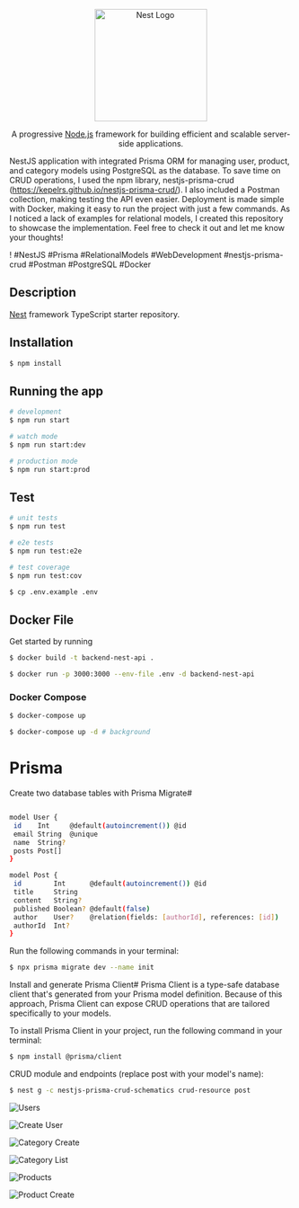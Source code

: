 <p align="center">
  <a href="http://nestjs.com/" target="blank"><img src="https://nestjs.com/img/logo-small.svg" width="200" alt="Nest Logo" /></a>
</p>

[circleci-image]: https://img.shields.io/circleci/build/github/nestjs/nest/master?token=abc123def456
[circleci-url]: https://circleci.com/gh/nestjs/nest

  <p align="center">A progressive <a href="http://nodejs.org" target="_blank">Node.js</a> framework for building efficient and scalable server-side applications.</p>
    <p align="center">

NestJS application with integrated Prisma ORM for managing user, product, and category models using PostgreSQL as the database. To save time on CRUD operations, I used the npm library, nestjs-prisma-crud (https://kepelrs.github.io/nestjs-prisma-crud/). I also included a Postman collection, making testing the API even easier. Deployment is made simple with Docker, making it easy to run the project with just a few commands. As I noticed a lack of examples for relational models, I created this repository to showcase the implementation. Feel free to check it out and let me know your thoughts!

  ! #NestJS #Prisma #RelationalModels #WebDevelopment #nestjs-prisma-crud #Postman #PostgreSQL #Docker

## Description

[Nest](https://github.com/nestjs/nest) framework TypeScript starter repository.

## Installation

```bash
$ npm install
```

## Running the app

```bash
# development
$ npm run start

# watch mode
$ npm run start:dev

# production mode
$ npm run start:prod
```

## Test

```bash
# unit tests
$ npm run test

# e2e tests
$ npm run test:e2e

# test coverage
$ npm run test:cov

$ cp .env.example .env
```

## Docker File
Get started by running

```bash
$ docker build -t backend-nest-api .

$ docker run -p 3000:3000 --env-file .env -d backend-nest-api
```

### Docker Compose

 ```bash
$ docker-compose up 

$ docker-compose up -d # background
```


# Prisma
Create two database tables with Prisma Migrate#

 ```bash

model User {
  id    Int     @default(autoincrement()) @id
  email String  @unique
  name  String?
  posts Post[]
}

model Post {
  id        Int      @default(autoincrement()) @id
  title     String
  content   String?
  published Boolean? @default(false)
  author    User?    @relation(fields: [authorId], references: [id])
  authorId  Int?
}
```

Run the following commands in your terminal:

 ```bash
$ npx prisma migrate dev --name init
```


Install and generate Prisma Client#
Prisma Client is a type-safe database client that's generated from your Prisma model definition. Because of this approach, Prisma Client can expose CRUD operations that are tailored specifically to your models.

To install Prisma Client in your project, run the following command in your terminal:

 ```bash
$ npm install @prisma/client
 ```

CRUD module and endpoints (replace post with your model's name):

 ```bash
$ nest g -c nestjs-prisma-crud-schematics crud-resource post
 ```



![Users](./user_list.png "User List postman collection ss")

![Create User](./user_create.png "Create User postman collection ss")

![Category Create](./category_create.png "Category Create postman collection ss")

![Category List](./category_list.png "Category List postman collection ss")

![Products](./product_list.png "Products postman collection ss")

![Product Create](./product_create.png "Product Create postman collection ss")

